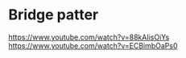 # Bridge patter

https://www.youtube.com/watch?v=88kAIisOiYs
https://www.youtube.com/watch?v=ECBimbOaPs0
